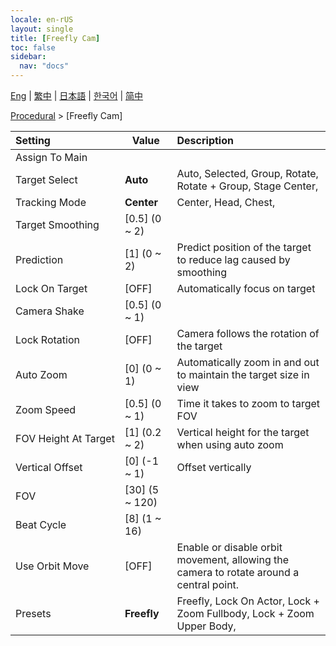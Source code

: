 ```yaml
---
locale: en-rUS
layout: single
title: [Freefly Cam]
toc: false
sidebar:
  nav: "docs"
---
```

[Eng](/dancexr/menu/2025.4/motion/freefly_cam) | [繁中](/tw/dancexr/menu/2025.4/motion/freefly_cam) | [日本語](/jp/dancexr/menu/2025.4/motion/freefly_cam) | [한국어](/kr/dancexr/menu/2025.4/motion/freefly_cam) | [简中](/zh/dancexr/menu/2025.4/motion/freefly_cam)

[Procedural](../menu#Procedural) > [Freefly Cam]



| Setting | Value | Description |
| :--- | --- | :--- |
|<nobr>Assign To Main</nobr>|| 
|<nobr>Target Select</nobr>| **Auto** | Auto, Selected, Group, Rotate, Rotate + Group, Stage Center,  |
|<nobr>Tracking Mode</nobr>| **Center** | Center, Head, Chest,  |
|<nobr>Target Smoothing</nobr>| [0.5] (0 ~ 2) | 
|<nobr>Prediction</nobr>| [1] (0 ~ 2) | Predict position of the target to reduce lag caused by smoothing
|<nobr>Lock On Target</nobr>| [OFF] | Automatically focus on target
|<nobr>Camera Shake</nobr>| [0.5] (0 ~ 1) | 
|<nobr>Lock Rotation</nobr>| [OFF] | Camera follows the rotation of the target
|<nobr>Auto Zoom</nobr>| [0] (0 ~ 1) | Automatically zoom in and out to maintain the target size in view
|<nobr>Zoom Speed</nobr>| [0.5] (0 ~ 1) | Time it takes to zoom to target FOV
|<nobr>FOV Height At Target</nobr>| [1] (0.2 ~ 2) | Vertical height for the target when using auto zoom
|<nobr>Vertical Offset</nobr>| [0] (-1 ~ 1) | Offset vertically
|<nobr>FOV</nobr>| [30] (5 ~ 120) | 
|<nobr>Beat Cycle</nobr>| [8] (1 ~ 16) | 
|<nobr>Use Orbit Move</nobr>| [OFF] | Enable or disable orbit movement, allowing the camera to rotate around a central point.
|<nobr>Presets</nobr>| **Freefly** | Freefly, Lock On Actor, Lock + Zoom Fullbody, Lock + Zoom Upper Body,  |
